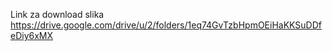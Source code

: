 Link za download slika https://drive.google.com/drive/u/2/folders/1eq74GvTzbHpmOEiHaKKSuDDfeDiy6xMX
